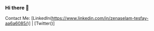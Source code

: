 ### Hi there 👋

<!--
**zenaselam/zenaselam** is a ✨ _special_ ✨ repository because its `README.md` (this file) appears on your GitHub profile.

Here are some ideas to get you started:

- 🔭 I’m currently working on : ReactJS
- 🌱 I’m currently learning : React Native
- 👯 I’m looking to collaborate on ...
- 🤔 I’m looking for help with ...
- 💬 Ask me about ...
- 📫 How to reach me: ...
- 😄 Pronouns: ...
- ⚡ Fun fact: ...
-->

Contact Me:
[LinkedIn(https://www.linkedin.com/in/zenaselam-tesfay-aa6a6085/)] | [Twitter()] 

